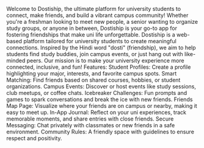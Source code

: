 Welcome to Dostiship, the ultimate platform for university students to connect, make friends, and build a vibrant campus community! Whether you're a freshman looking to meet new people, a senior wanting to organize study groups, or anyone in between, Dostiship is your go-to app for fostering friendships that make uni life unforgettable.
Dostiship is a web-based platform tailored for university students to create meaningful connections. Inspired by the Hindi word "dosti" (friendship), we aim to help students find study buddies, join campus events, or just hang out with like-minded peers. Our mission is to make your university experience more connected, inclusive, and fun!
Features:
Student Profiles: Create a profile highlighting your major, interests, and favorite campus spots.
Smart Matching: Find friends based on shared courses, hobbies, or student organizations.
Campus Events: Discover or host events like study sessions, club meetups, or coffee chats.
Icebreaker Challenges: Fun prompts and games to spark conversations and break the ice with new friends.
Friends Map Page: Visualize where your friends are on campus or nearby, making it easy to meet up.
In-App Journal: Reflect on your uni experiences, track memorable moments, and share entries with close friends.
Secure Messaging: Chat privately with classmates or new friends in a safe environment.
Community Rules: A friendly space with guidelines to ensure respect and positivity.
